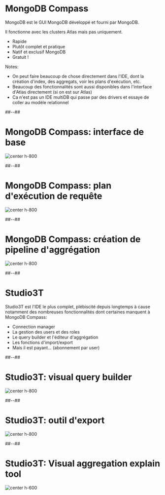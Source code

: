 <!-- .slide -->
# MongoDB Compass

MongoDB est le GUI MongoDB développé et fourni par MongoDB.

Il fonctionne avec les clusters Atlas mais pas uniquement.

* Rapide
* Plutôt complet et pratique
* Natif et exclusif MongoDB
* Gratuit !
<!-- .element: class="list-fragment" -->

Notes:
- On peut faire beaucoup de chose directement dans l'IDE, dont la création d'index, des aggregats, voir les plans d'exécution, etc.
- Beaucoup des fonctionnalités sont aussi disponibles dans l'interface d'Atlas directement (si on est sur Atlas)
- Ca n'est pas un IDE multiDB qui passe par des drivers et essaye de coller au modèle relationnel

##--##

# MongoDB Compass: interface de base
![center h-800](./assets/images/mongodb/compass/compass-01.png)

##--##

# MongoDB Compass: plan d'exécution de requête
![center h-800](./assets/images/mongodb/compass/compass-02.png)

##--##

# MongoDB Compass: création de pipeline d'aggrégation
![center h-800](./assets/images/mongodb/compass/compass-03.png)

##--##
<!-- .slide -->
# Studio3T

Studio3T est l'IDE le plus complet, plébiscité depuis longtemps à cause notamment des nombreuses fonctionnalités dont certaines manquent à MongoDB Compass:

* Connection manager
* La gestion des users et des roles
* Le query builder et l'éditeur d'aggrégation
* Les fonctions d'import/export
* Mais il est payant... (abonnement par user)
<!-- .element: class="list-fragment" -->

##--##

# Studio3T: visual query builder
![center h-800](./assets/images/mongodb/studio3T/studio3T-03.png)

##--##

# Studio3T: outil d'export
![center h-800](./assets/images/mongodb/studio3T/studio3T-01.png)

##--##

# Studio3T: Visual aggregation explain tool
![center h-600](./assets/images/mongodb/studio3T/studio3T-02.webp)
